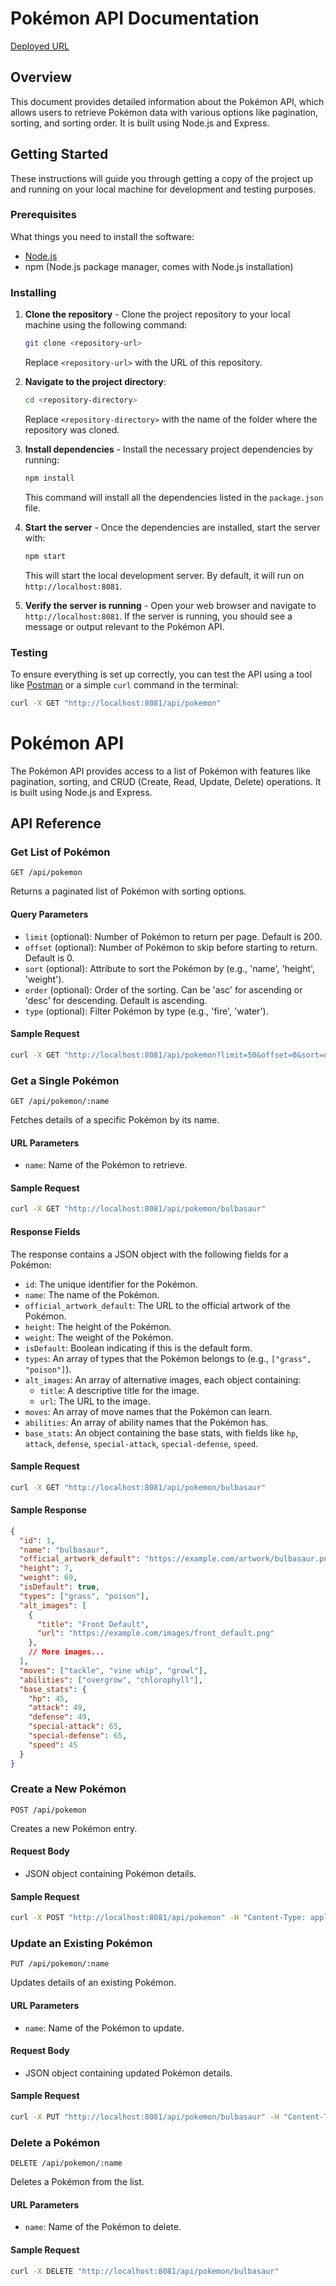 # Pokémon API Documentation

[Deployed URL](https://pokemon-backend-dfea.onrender.com/api/pokemon/)

## Overview

This document provides detailed information about the Pokémon API, which allows users to retrieve Pokémon data with various options like pagination, sorting, and sorting order. It is built using Node.js and Express.

## Getting Started

These instructions will guide you through getting a copy of the project up and running on your local machine for development and testing purposes.

### Prerequisites

What things you need to install the software:

-   [Node.js](https://nodejs.org/)
-   npm (Node.js package manager, comes with Node.js installation)

### Installing

1. **Clone the repository** - Clone the project repository to your local machine using the following command:

    ```bash
    git clone <repository-url>
    ```

    Replace `<repository-url>` with the URL of this repository.

2. **Navigate to the project directory**:

    ```bash
    cd <repository-directory>
    ```

    Replace `<repository-directory>` with the name of the folder where the repository was cloned.

3. **Install dependencies** - Install the necessary project dependencies by running:

    ```bash
    npm install
    ```

    This command will install all the dependencies listed in the `package.json` file.

4. **Start the server** - Once the dependencies are installed, start the server with:

    ```bash
    npm start
    ```

    This will start the local development server. By default, it will run on `http://localhost:8081`.

5. **Verify the server is running** - Open your web browser and navigate to `http://localhost:8081`. If the server is running, you should see a message or output relevant to the Pokémon API.

### Testing

To ensure everything is set up correctly, you can test the API using a tool like [Postman](https://www.postman.com/) or a simple `curl` command in the terminal:

````bash
curl -X GET "http://localhost:8081/api/pokemon"
````

# Pokémon API

The Pokémon API provides access to a list of Pokémon with features like pagination, sorting, and CRUD (Create, Read, Update, Delete) operations. It is built using Node.js and Express.

## API Reference

### Get List of Pokémon

`GET /api/pokemon`

Returns a paginated list of Pokémon with sorting options.

#### Query Parameters

- `limit` (optional): Number of Pokémon to return per page. Default is 200.
- `offset` (optional): Number of Pokémon to skip before starting to return. Default is 0.
- `sort` (optional): Attribute to sort the Pokémon by (e.g., 'name', 'height', 'weight').
- `order` (optional): Order of the sorting. Can be 'asc' for ascending or 'desc' for descending. Default is ascending.
- `type` (optional): Filter Pokémon by type (e.g., 'fire', 'water').

#### Sample Request

```bash
curl -X GET "http://localhost:8081/api/pokemon?limit=50&offset=0&sort=name&order=asc&type=fire"
```

### Get a Single Pokémon

`GET /api/pokemon/:name`

Fetches details of a specific Pokémon by its name.

#### URL Parameters

- `name`: Name of the Pokémon to retrieve.

#### Sample Request

```bash
curl -X GET "http://localhost:8081/api/pokemon/bulbasaur"
```

#### Response Fields

The response contains a JSON object with the following fields for a Pokémon:

- `id`: The unique identifier for the Pokémon.
- `name`: The name of the Pokémon.
- `official_artwork_default`: The URL to the official artwork of the Pokémon.
- `height`: The height of the Pokémon.
- `weight`: The weight of the Pokémon.
- `isDefault`: Boolean indicating if this is the default form.
- `types`: An array of types that the Pokémon belongs to (e.g., `["grass", "poison"]`).
- `alt_images`: An array of alternative images, each object containing:
  - `title`: A descriptive title for the image.
  - `url`: The URL to the image.
- `moves`: An array of move names that the Pokémon can learn.
- `abilities`: An array of ability names that the Pokémon has.
- `base_stats`: An object containing the base stats, with fields like `hp`, `attack`, `defense`, `special-attack`, `special-defense`, `speed`.

#### Sample Request

```bash
curl -X GET "http://localhost:8081/api/pokemon/bulbasaur"
```

#### Sample Response

```json
{
  "id": 1,
  "name": "bulbasaur",
  "official_artwork_default": "https://example.com/artwork/bulbasaur.png",
  "height": 7,
  "weight": 69,
  "isDefault": true,
  "types": ["grass", "poison"],
  "alt_images": [
    {
      "title": "Front Default",
      "url": "https://example.com/images/front_default.png"
    },
    // More images...
  ],
  "moves": ["tackle", "vine whip", "growl"],
  "abilities": ["overgrow", "chlorophyll"],
  "base_stats": {
    "hp": 45,
    "attack": 49,
    "defense": 49,
    "special-attack": 65,
    "special-defense": 65,
    "speed": 45
  }
}
```

### Create a New Pokémon

`POST /api/pokemon`

Creates a new Pokémon entry.

#### Request Body

- JSON object containing Pokémon details.

#### Sample Request

```bash
curl -X POST "http://localhost:8081/api/pokemon" -H "Content-Type: application/json" -d '{ "name": "newpokemon", "height": 10, "weight": 200, ... }'
```

### Update an Existing Pokémon

`PUT /api/pokemon/:name`

Updates details of an existing Pokémon.

#### URL Parameters

- `name`: Name of the Pokémon to update.

#### Request Body

- JSON object containing updated Pokémon details.

#### Sample Request

```bash
curl -X PUT "http://localhost:8081/api/pokemon/bulbasaur" -H "Content-Type: application/json" -d '{ "height": 8, "weight": 250, ... }'
```

### Delete a Pokémon

`DELETE /api/pokemon/:name`

Deletes a Pokémon from the list.

#### URL Parameters

- `name`: Name of the Pokémon to delete.

#### Sample Request

```bash
curl -X DELETE "http://localhost:8081/api/pokemon/bulbasaur"
```
